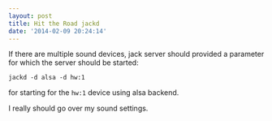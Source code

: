 ```yaml
---
layout: post
title: Hit the Road jackd
date: '2014-02-09 20:24:14'
---
```


If there are multiple sound devices, jack server should provided a parameter for which the server should be started:

`jackd -d alsa -d hw:1`

for starting for the `hw:1` device using alsa backend.

I really should go over my sound settings.